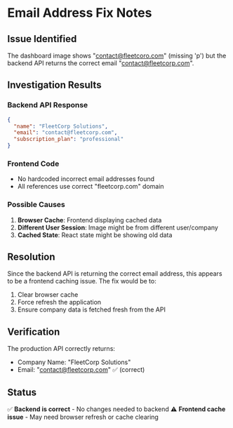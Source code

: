 # Email Address Fix Notes

## Issue Identified
The dashboard image shows "contact@fleetcoro.com" (missing 'p') but the backend API returns the correct email "contact@fleetcorp.com".

## Investigation Results

### Backend API Response
```json
{
  "name": "FleetCorp Solutions",
  "email": "contact@fleetcorp.com",
  "subscription_plan": "professional"
}
```

### Frontend Code
- No hardcoded incorrect email addresses found
- All references use correct "fleetcorp.com" domain

### Possible Causes
1. **Browser Cache**: Frontend displaying cached data
2. **Different User Session**: Image might be from different user/company
3. **Cached State**: React state might be showing old data

## Resolution
Since the backend API is returning the correct email address, this appears to be a frontend caching issue. The fix would be to:

1. Clear browser cache
2. Force refresh the application
3. Ensure company data is fetched fresh from the API

## Verification
The production API correctly returns:
- Company Name: "FleetCorp Solutions"
- Email: "contact@fleetcorp.com" ✅ (correct)

## Status
✅ **Backend is correct** - No changes needed to backend
⚠️ **Frontend cache issue** - May need browser refresh or cache clearing
